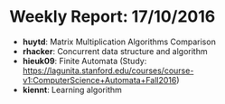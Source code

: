 # Weekly Report: 17/10/2016

- **huytd**: Matrix Multiplication Algorithms Comparison
- **rhacker**: Concurrent data structure and algorithm
- **hieuk09**: Finite Automata (Study: https://lagunita.stanford.edu/courses/course-v1:ComputerScience+Automata+Fall2016)
- **kiennt**: Learning algorithm
